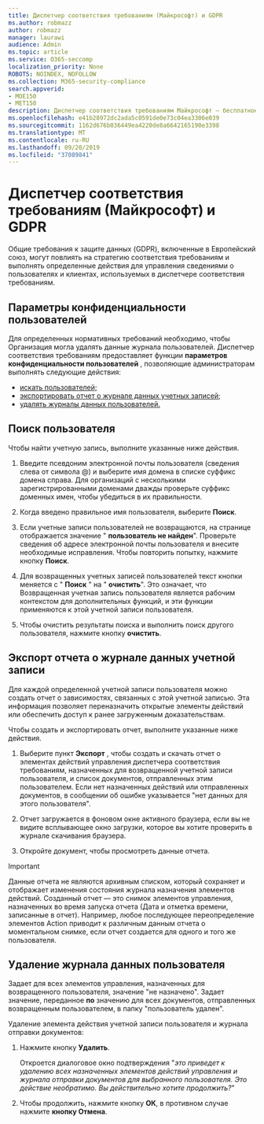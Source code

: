 ```yaml
---
title: Диспетчер соответствия требованиям (Майкрософт) и GDPR
ms.author: robmazz
author: robmazz
manager: laurawi
audience: Admin
ms.topic: article
ms.service: O365-seccomp
localization_priority: None
ROBOTS: NOINDEX, NOFOLLOW
ms.collection: M365-security-compliance
search.appverid:
- MOE150
- MET150
description: Диспетчер соответствия требованиям Майкрософт — бесплатное средство оценки рисков на основе рабочих процессов на портале доверия службы Майкрософт. Диспетчер соответствия требованиям позволяет отслеживать, назначать и проверять нормативные действия, связанные с облачными службами Майкрософт.
ms.openlocfilehash: e41b28972dc2ada5c0591de0e73c04ea3306e039
ms.sourcegitcommit: 1162d676b036449ea4220de8a6642165190e3398
ms.translationtype: MT
ms.contentlocale: ru-RU
ms.lasthandoff: 09/20/2019
ms.locfileid: "37089841"
---
```

# <a name="microsoft-compliance-manager-and-the-gdpr"></a>Диспетчер соответствия требованиям (Майкрософт) и GDPR

Общие требования к защите данных (GDPR), включенные в Европейский союз, могут повлиять на стратегию соответствия требованиям и выполнять определенные действия для управления сведениями о пользователях и клиентах, используемых в диспетчере соответствия требованиям.

## <a name="user-privacy-settings"></a>Параметры конфиденциальности пользователей

Для определенных нормативных требований необходимо, чтобы Организация могла удалять данные журнала пользователей. Диспетчер соответствия требованиям предоставляет функции **параметров конфиденциальности пользователей** , позволяющие администраторам выполнять следующие действия:
  
- [искать пользователей;](#search-for-a-user)
- [экспортировать отчет о журнале данных учетных записей;](#export-a-report-of-account-data-history)
- [удалять журналы данных пользователей.](#delete-user-data-history)
  
## <a name="search-for-a-user"></a>Поиск пользователя

Чтобы найти учетную запись, выполните указанные ниже действия.
  
1. Введите псевдоним электронной почты пользователя (сведения слева от символа @) и выберите имя домена в списке суффикс домена справа. Для организаций с несколькими зарегистрированными доменами дважды проверьте суффикс доменных имен, чтобы убедиться в их правильности.

2. Когда введено правильное имя пользователя, выберите **Поиск**.

3. Если учетные записи пользователей не возвращаются, на странице отображается значение " **пользователь не найден**". Проверьте сведения об адресе электронной почты пользователя и внесите необходимые исправления. Чтобы повторить попытку, нажмите кнопку **Поиск**.

4. Для возвращенных учетных записей пользователей текст кнопки меняется с " **Поиск** " на " **очистить**". Это означает, что Возвращенная учетная запись пользователя является рабочим контекстом для дополнительных функций, и эти функции применяются к этой учетной записи пользователя.

5. Чтобы очистить результаты поиска и выполнить поиск другого пользователя, нажмите кнопку **очистить**.

## <a name="export-a-report-of-account-data-history"></a>Экспорт отчета о журнале данных учетной записи

Для каждой определенной учетной записи пользователя можно создать отчет о зависимостях, связанных с этой учетной записью. Эта информация позволяет переназначить открытые элементы действий или обеспечить доступ к ранее загруженным доказательствам.
  
 Чтобы создать и экспортировать отчет, выполните указанные ниже действия.
  
1. Выберите пункт **Экспорт** , чтобы создать и скачать отчет о элементах действий управления диспетчера соответствия требованиям, назначенных для возвращенной учетной записи пользователя, и список документов, отправленных этим пользователем. Если нет назначенных действий или отправленных документов, в сообщении об ошибке указывается "нет данных для этого пользователя".

2. Отчет загружается в фоновом окне активного браузера, если вы не видите всплывающее окно загрузки, которое вы хотите проверить в журнале скачивания браузера.

3. Откройте документ, чтобы просмотреть данные отчета.

> [!IMPORTANT]
> Данные отчета не являются архивным списком, который сохраняет и отображает изменения состояния журнала назначения элементов действий. Созданный отчет — это снимок элементов управления, назначенных во время запуска отчета (Дата и отметка времени, записанные в отчет). Например, любое последующее переопределение элементов Action приводит к различным данным отчета о моментальном снимке, если отчет создается для одного и того же пользователя.
  
## <a name="delete-user-data-history"></a>Удаление журнала данных пользователя

Задает для всех элементов управления, назначенных для возвращенного пользователя, значение "не назначено". Задает значение, переданное **по** значению для всех документов, отправленных возвращенным пользователем, в папку "пользователь удален".
  
Удаление элемента действия учетной записи пользователя и журнала отправки документов:
  
1. Нажмите кнопку **Удалить**.

    Откроется диалоговое окно подтверждения "*это приведет к удалению всех назначенных элементов действий управления и журнала отправки документов для выбранного пользователя. Это действие необратимо. Вы действительно хотите продолжить?*"

2. Чтобы продолжить, нажмите кнопку **ОК**, в противном случае нажмите **кнопку Отмена**.
